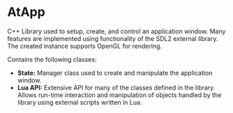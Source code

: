 # AtApp

C++ Library used to setup, create, and control an application window. Many features are implemented using functionality of the SDL2 external library. The created instance supports OpenGL for rendering.

Contains the following classes:
- **State:** Manager class used to create and manipulate the application window.
- **Lua API:** Extensive API for many of the classes defined in the library. Allows run-time interaction and manipulation of objects handled by the library using external scripts written in Lua.

